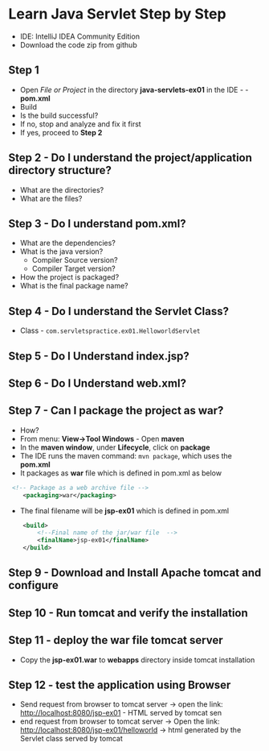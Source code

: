 # Learn Java Servlet Step by Step

* IDE: IntelliJ IDEA Community Edition
* Download the code zip from github

## Step 1

* Open *File or Project* in the directory **java-servlets-ex01** in the IDE - - **pom.xml**
* Build
* Is the build successful?
* If no, stop and analyze and fix it first
* If yes, proceed to **Step 2**

## Step 2 - Do I understand the project/application directory structure?

* What are the directories?
* What are the files?

## Step 3 - Do I understand pom.xml?

* What are the dependencies?
* What is the java version?
  * Compiler Source version?
  * Compiler Target version?
* How the project is packaged?
* What is the final package name?

## Step 4 - Do I understand the Servlet Class?

* Class - `com.servletspractice.ex01.HelloworldServlet`

## Step 5 - Do I Understand index.jsp?

## Step 6 - Do I Understand web.xml?

## Step 7 - Can I package the project as war?

* How?
* From menu: **View->Tool Windows** - Open **maven**
* In the **maven window**, under **Lifecycle**, click on **package**
* The IDE runs the maven command: `mvn package`, which uses the **pom.xml**
* It packages as **war** file which is defined in pom.xml as below

```xml
 <!-- Package as a web archive file -->
    <packaging>war</packaging>
```

* The final filename will be **jsp-ex01** which is defined in pom.xml

```xml
    <build>
        <!--Final name of the jar/war file  -->
        <finalName>jsp-ex01</finalName>
    </build>
```

## Step 9 - Download and Install Apache tomcat and configure

## Step 10 - Run tomcat and verify the installation

## Step 11 - deploy the war file tomcat server

* Copy the **jsp-ex01.war** to **webapps** directory inside tomcat installation

## Step 12 - test the application using Browser

* Send request from browser to tomcat server -> open the link: <http://localhost:8080/jsp-ex01> - HTML served by tomcat sen
* end request from browser to tomcat server -> Open the link: <http://localhost:8080/jsp-ex01/helloworld> -> html generated by the Servlet class served by tomcat